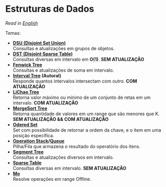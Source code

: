 # Estruturas de Dados

*Read in [English](README.en.md)*

Temas:
* **[DSU (Disjoint Set Union)](DSU/)**  
Consultas e atualizações em grupos de objetos.
* **[DST (Disjoint Sparse Table)](Disjoint%20Sparse%20Table)**  
Consultas diversas em intervalo em **O(1)**. **SEM ATUALIZAÇÂO**
* **[Fenwick Tree](Fenwick%20Tree)**  
Consultas e atualizações de soma em intervalo.
* **[Interval Tree](Interval%20Tree) (Autoral)**  
Responde quantos intervalos intersectam com outro. **COM ATUALIZAÇÂO**
* **[LiChao Tree](LiChao%20Tree)**  
Retorna valor máximo ou mínimo de um conjunto de retas em um intervalo. **COM ATUALIZAÇÂO**
* **[MergeSort Tree](MergeSort%20Tree)**  
Retorna quantidade de valores em um range que são menores que K. **SEM ATUALIZAÇÃO && COM ATUALIZAÇÂO**
* **[Odered Set](Ordered%20Set)**  
Set com possibilidade de retornar a ordem da chave, e o item em uma posição específica.
* **[Operation Stack](Operation%20Stack)/[Queue](Operation%20Queue)**  
Pilha/Fila que armazena o resultado do operatório dos itens.
* **[Segment Tree](Segment%20Tree)**  
Consultas e atualizações diversos em intervalo.
* **[Sparse Table](Sparse%20Table/)**  
Consultas diversas em intervalo. **SEM ATUALIZAÇÂO**
* **[Mo](Mo/)**  
Resolve operações em range Offline.
